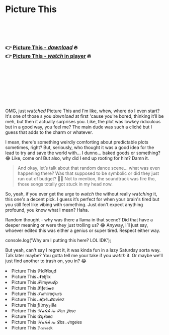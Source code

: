 <h1>Picture This</h1>

<br><br><br>

<h3>👉 <a href="https://Joes-clubvancastran1976.github.io/kuhlwjawcn/">Picture This - 𝘥𝘰𝘸𝘯𝘭𝘰𝘢𝘥</a> 🔥<br>
👉 <a href="https://Joes-clubvancastran1976.github.io/kuhlwjawcn/">Picture This - 𝘸𝘢𝘵𝘤𝘩 in player</a> 🔥
</h3>



<br><br><br><br><br><br><br>


OMG, just 𝘸𝘢𝘵𝘤𝘩𝘦𝘥 Picture This and I'm like, whew, where do I even start? It's one of those  s you 𝘥𝘰𝘸𝘯𝘭𝘰𝘢𝘥 at first 'cause you're bored, thinking it’ll be meh, but then it actually surprises you. Like, the plot was lowkey ridiculous but in a good way, you feel me? The main dude was such a cliché but I guess that adds to the charm or whatever.

I mean, there's something weirdly comforting about predictable plots sometimes, right? But, seriously, who thought it was a good idea for the lead to try and save the world with... I dunno... baked goods or something? 😂 Like, come on! But also, why did I end up rooting for him? Damn it.

> And okay, let’s talk about that random dance scene... what was even happening there? Was that supposed to be symbolic or did they just run out of budget? 🤷‍♂️ Not to mention, the soundtrack was fire tho, those songs totally got stuck in my head now.

So, yeah, if you ever get the urge to 𝘸𝘢𝘵𝘤𝘩 the   without really 𝘸𝘢𝘵𝘤𝘩𝘪𝘯𝘨 it, this one's a decent pick. I guess it’s perfect for when your brain's tired but you still feel like vibing with something. Just don't expect anything profound, you know what I mean? Haha.

Random thought – why was there a llama in that scene? Did that have a deeper meaning or were they just trolling us? 😂 Anyway, I’ll just say, whoever edited this was either a genius or super tired. Respect either way.

console.log('Why am I putting this here? LOL IDK');

But yeah, can't say I regret it, it was kinda fun in a lazy Saturday sorta way. Talk later maybe? You gotta tell me your take if you 𝘸𝘢𝘵𝘤𝘩 it. Or maybe we'll just find another   to trash on, you in? 😂

<li>Picture This 𝓥𝗂ԁ𝓒𝗅𝗈ųԁ</li>
<li>Picture This 𝓝𝖾𝗍ƒ𝗅𝗂𝗑</li>
<li>Picture This 𝓕𝗂𝗅𝗆𝗒𝗐𝓐ρ</li>
<li>Picture This 𝓛𝗂ƒ𝖾𝗍𝗂𝓶𝖾</li>
<li>Picture This 𝒯𝒶𝗆𝗂𝗅𝗋𝗈ç𝗄𝑒𝗋𝗌</li>
<li>Picture This 𝓜ρ𝟜𝓜𝗈ν𝗂𝖾𝗓</li>
<li>Picture This ƒ𝗂𝗅𝗆𝗒𝓏𝗂𝗅𝗅𝖆</li>
<li>Picture This 𝒲𝒶𝓉𝒸𝒽 𝒾𝓃 𝒮𝖺𝗇 𝒥𝗈𝗌𝖾</li>
<li>Picture This 𝓓ų𝓫𝖻𝖾𝖽</li>
<li>Picture This 𝒲𝒶𝓉𝒸𝒽 𝒾𝓃 𝓛𝗈𝗌 𝒜𝗇𝗀𝖾𝗅𝖾𝗌</li>
<li>Picture This 𝙿𝑒𝒶𝒸𝓸𝐜𝗄</li>
